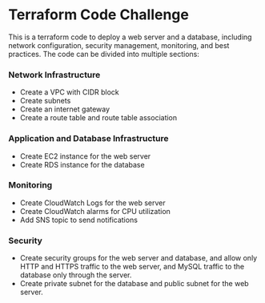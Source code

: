 # Terraform Code Challenge

This is a terraform code to deploy a web server and a database, including network configuration, security management, monitoring, and best practices. The code can be divided into multiple sections:

### Network Infrastructure

- Create a VPC with CIDR block
- Create subnets
- Create an internet gateway
- Create a route table and route table association

### Application and Database Infrastructure

- Create EC2 instance for the web server
- Create RDS instance for the database

### Monitoring

- Create CloudWatch Logs for the web server
- Create CloudWatch alarms for CPU utilization
- Add SNS topic to send notifications

### Security

- Create security groups for the web server and database, and allow only HTTP and HTTPS traffic to the web server, and MySQL traffic to the database only through the server.
- Create private subnet for the database and public subnet for the web server.
